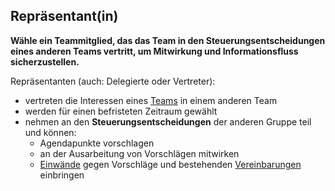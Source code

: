 ## Repräsentant(in)

**Wähle ein Teammitglied, das das Team in den Steuerungsentscheidungen eines anderen Teams vertritt, um Mitwirkung und Informationsfluss sicherzustellen.**

Repräsentanten (auch: Delegierte oder Vertreter):

- vertreten die Interessen eines [Teams](glossary:team) in einem anderen Team
- werden für einen befristeten Zeitraum gewählt
- nehmen an den **Steuerungsentscheidungen** der anderen Gruppe teil und können: 
    - Agendapunkte vorschlagen
    - an der Ausarbeitung von Vorschlägen mitwirken
    - [Einwände](glossary:objection) gegen Vorschläge und bestehenden [Vereinbarungen](glossary:agreement) einbringen